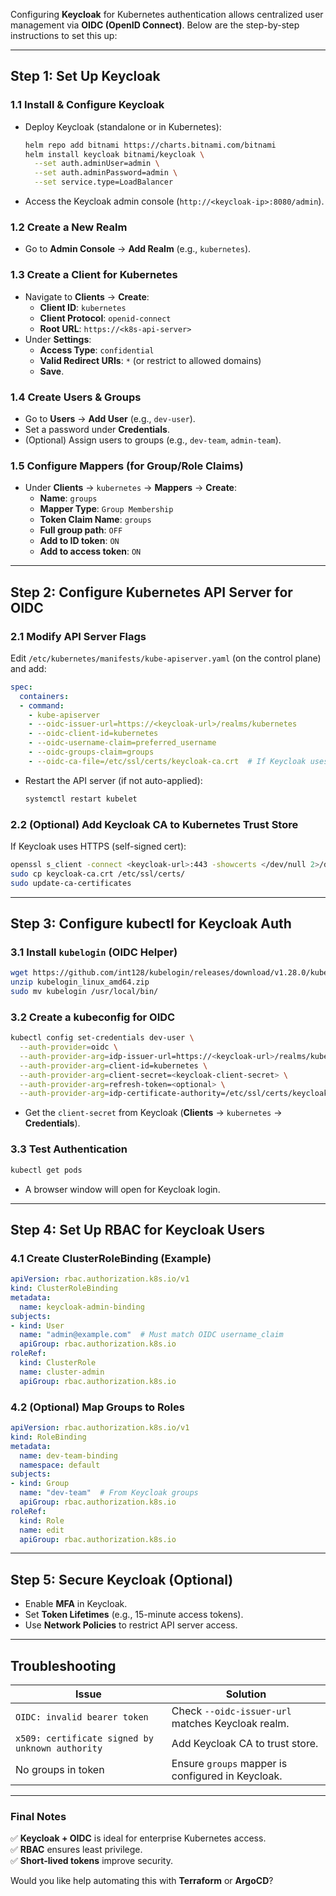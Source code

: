 Configuring **Keycloak** for Kubernetes authentication allows centralized user management via **OIDC (OpenID Connect)**. Below are the step-by-step instructions to set this up:

---

## **Step 1: Set Up Keycloak**
### **1.1 Install & Configure Keycloak**
- Deploy Keycloak (standalone or in Kubernetes):
  ```sh
  helm repo add bitnami https://charts.bitnami.com/bitnami
  helm install keycloak bitnami/keycloak \
    --set auth.adminUser=admin \
    --set auth.adminPassword=admin \
    --set service.type=LoadBalancer
  ```
- Access the Keycloak admin console (`http://<keycloak-ip>:8080/admin`).

### **1.2 Create a New Realm**
- Go to **Admin Console** → **Add Realm** (e.g., `kubernetes`).

### **1.3 Create a Client for Kubernetes**
- Navigate to **Clients** → **Create**:
  - **Client ID**: `kubernetes`
  - **Client Protocol**: `openid-connect`
  - **Root URL**: `https://<k8s-api-server>`
- Under **Settings**:
  - **Access Type**: `confidential`
  - **Valid Redirect URIs**: `*` (or restrict to allowed domains)
  - **Save**.

### **1.4 Create Users & Groups**
- Go to **Users** → **Add User** (e.g., `dev-user`).
- Set a password under **Credentials**.
- (Optional) Assign users to groups (e.g., `dev-team`, `admin-team`).

### **1.5 Configure Mappers (for Group/Role Claims)**
- Under **Clients** → `kubernetes` → **Mappers** → **Create**:
  - **Name**: `groups`
  - **Mapper Type**: `Group Membership`
  - **Token Claim Name**: `groups`
  - **Full group path**: `OFF`
  - **Add to ID token**: `ON`
  - **Add to access token**: `ON`

---

## **Step 2: Configure Kubernetes API Server for OIDC**
### **2.1 Modify API Server Flags**
Edit `/etc/kubernetes/manifests/kube-apiserver.yaml` (on the control plane) and add:
```yaml
spec:
  containers:
  - command:
    - kube-apiserver
    - --oidc-issuer-url=https://<keycloak-url>/realms/kubernetes
    - --oidc-client-id=kubernetes
    - --oidc-username-claim=preferred_username
    - --oidc-groups-claim=groups
    - --oidc-ca-file=/etc/ssl/certs/keycloak-ca.crt  # If Keycloak uses HTTPS (recommended)
```
- Restart the API server (if not auto-applied):
  ```sh
  systemctl restart kubelet
  ```

### **2.2 (Optional) Add Keycloak CA to Kubernetes Trust Store**
If Keycloak uses HTTPS (self-signed cert):
```sh
openssl s_client -connect <keycloak-url>:443 -showcerts </dev/null 2>/dev/null | openssl x509 -outform PEM > keycloak-ca.crt
sudo cp keycloak-ca.crt /etc/ssl/certs/
sudo update-ca-certificates
```

---

## **Step 3: Configure kubectl for Keycloak Auth**
### **3.1 Install `kubelogin` (OIDC Helper)**
```sh
wget https://github.com/int128/kubelogin/releases/download/v1.28.0/kubelogin_linux_amd64.zip
unzip kubelogin_linux_amd64.zip
sudo mv kubelogin /usr/local/bin/
```

### **3.2 Create a kubeconfig for OIDC**
```sh
kubectl config set-credentials dev-user \
  --auth-provider=oidc \
  --auth-provider-arg=idp-issuer-url=https://<keycloak-url>/realms/kubernetes \
  --auth-provider-arg=client-id=kubernetes \
  --auth-provider-arg=client-secret=<keycloak-client-secret> \
  --auth-provider-arg=refresh-token=<optional> \
  --auth-provider-arg=idp-certificate-authority=/etc/ssl/certs/keycloak-ca.crt
```
- Get the `client-secret` from Keycloak (**Clients** → `kubernetes` → **Credentials**).

### **3.3 Test Authentication**
```sh
kubectl get pods
```
- A browser window will open for Keycloak login.

---

## **Step 4: Set Up RBAC for Keycloak Users**
### **4.1 Create ClusterRoleBinding (Example)**
```yaml
apiVersion: rbac.authorization.k8s.io/v1
kind: ClusterRoleBinding
metadata:
  name: keycloak-admin-binding
subjects:
- kind: User
  name: "admin@example.com"  # Must match OIDC username_claim
  apiGroup: rbac.authorization.k8s.io
roleRef:
  kind: ClusterRole
  name: cluster-admin
  apiGroup: rbac.authorization.k8s.io
```

### **4.2 (Optional) Map Groups to Roles**
```yaml
apiVersion: rbac.authorization.k8s.io/v1
kind: RoleBinding
metadata:
  name: dev-team-binding
  namespace: default
subjects:
- kind: Group
  name: "dev-team"  # From Keycloak groups
  apiGroup: rbac.authorization.k8s.io
roleRef:
  kind: Role
  name: edit
  apiGroup: rbac.authorization.k8s.io
```

---

## **Step 5: Secure Keycloak (Optional)**
- Enable **MFA** in Keycloak.
- Set **Token Lifetimes** (e.g., 15-minute access tokens).
- Use **Network Policies** to restrict API server access.

---

## **Troubleshooting**
| **Issue**                          | **Solution** |
|------------------------------------|-------------|
| `OIDC: invalid bearer token`       | Check `--oidc-issuer-url` matches Keycloak realm. |
| `x509: certificate signed by unknown authority` | Add Keycloak CA to trust store. |
| No groups in token                 | Ensure `groups` mapper is configured in Keycloak. |

---

### **Final Notes**
✅ **Keycloak + OIDC** is ideal for enterprise Kubernetes access.  
✅ **RBAC** ensures least privilege.  
✅ **Short-lived tokens** improve security.  

Would you like help automating this with **Terraform** or **ArgoCD**?